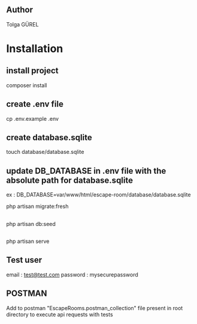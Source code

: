 ## Author
Tolga GÜREL

<h1>Installation<h2>

## install project
composer install

## create .env file
cp .env.example .env

## create database.sqlite
touch database/database.sqlite

## update DB_DATABASE in .env file with the absolute path for database.sqlite
ex : DB_DATABASE=var/www/html/escape-room/database/database.sqlite

php artisan migrate:fresh
## 
php artisan db:seed
## 
php artisan serve  

## Test user
email : test@test.com
password : mysecurepassword

## POSTMAN
Add to postman "EscapeRooms.postman_collection" file present in root directory to execute api requests with tests